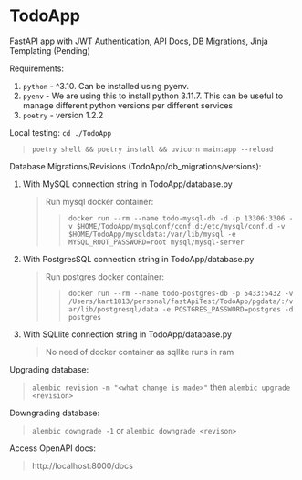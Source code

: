 # TodoApp
FastAPI app with JWT Authentication, API Docs, DB Migrations, Jinja Templating (Pending)

Requirements:
1. `python` - ^3.10. Can be installed using pyenv.
2. `pyenv`  - We are using this to install python 3.11.7. This can be useful to manage different python versions per different services
3. `poetry` - version 1.2.2

Local testing:
`cd ./TodoApp`
> `poetry shell && poetry install && uvicorn main:app --reload`

Database Migrations/Revisions (TodoApp/db_migrations/versions):
1. With MySQL connection string in TodoApp/database.py
    > Run mysql docker container:
   > >`docker run --rm --name todo-mysql-db -d -p 13306:3306 -v $HOME/TodoApp/mysqlconf/conf.d:/etc/mysql/conf.d -v $HOME/TodoApp/mysqldata:/var/lib/mysql -e MYSQL_ROOT_PASSWORD=root mysql/mysql-server`
2. With PostgresSQL connection string in TodoApp/database.py
   > Run postgres docker container:
   > >`docker run --rm --name todo-postgres-db -p 5433:5432 -v /Users/kart1813/personal/fastApiTest/TodoApp/pgdata/:/var/lib/postgresql/data -e POSTGRES_PASSWORD=postgres -d postgres`
3. With SQLlite connection string in TodoApp/database.py
   > No need of docker container as sqllite runs in ram

Upgrading database:
> `alembic revision -m "<what change is made>"` then `alembic upgrade <revision>`

Downgrading database:
> `alembic downgrade -1` or `alembic downgrade <revison>`

Access OpenAPI docs:
> http://localhost:8000/docs